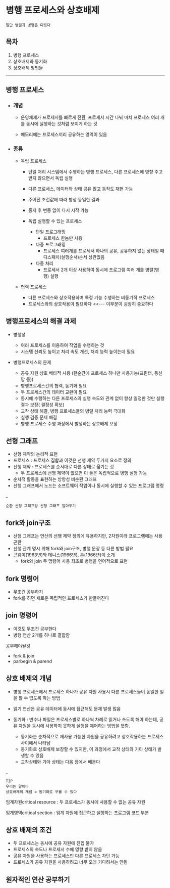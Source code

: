 # 병행 프로세스와 상호배제

    일단 병렬과 병행은 다르다

## 목차

1. 병행 프로세스
2. 상호배제와 동기화
3. 상호배제 방법들

---
## 병행 프로세스

+ ### 개념

    + 운영체제가 프로세서를 빠르게 전환, 프로세서  시간 나눠 마치 프로세스 여러 개를 동시에 실행하는 것처럼 보이게 하는 것

    + 메모리에는 프로세스끼리 공유하는 영역이 있음

+ ### 종류

    + 독립 프로세스

        + 단일 처리 시스템에서 수행하는 병행 프로세스, 다른 프로세스에 영향 주고 받지 않으면서 독립 실행
        + 다른 프로세스, 데이터와 상태 공유 많고 동작도 재현 가능
        + 주어진 조건값에 따라 항상 동일한 결과
        + 중지 후 변동 없이 다시 시작 가능
        + 독립 실행할 수 있는 프로세스
        
            + 단일 프로그래밍
                + 프로세스 한놈만 사용
            + 다중 프로그래밍
                + 프로세스 여러개를 프로세서 하나의 공유, 공유하지 않는 상태일 때 디스패치(실행순서)순서 상관없음
            + 다중 처리
                + 프로세서 2개 이상 사용하여 동시에 프로그램 여러 개를 병렬(병행) 실행
    
    + 협력 프로세스

        + 다른 프로세스와 상호작용하며 특정 기능 수행하는 비동기적 프로세스
        + 프로세스와의 상호작용이 필요하다 <<--- 이부분이 굉장히 중요하다

## 병행프로세스의 해결 과제

+ 병행성

    + 여러 프로세스를 이용하여 작업을 수행하는 것
    + 시스템 신뢰도 높이고 처리 속도 개선, 처리 능력 높이는데 필요

+ 병행프로세스의 문제

    + 공유 자원 상호 베타적 사용 (한순간에 프로세스 하나만 사용가능(프린터, 통신망 등))
    + 병행프로세스간의 협력, 동기화 필요
    + 두 프로세스간의 데이터 교환이 필요
    + 동시에 수행하는 다른 프로세스의 실행 속도와 관계 없이 항상 일정한 것만 실행 결과 보장( 결정성 확보)
    + 교착 상태 해결, 병행 프로세스들의 병렬 처리 능력 극대화
    + 실행 검증 문제 해결
    + 병행 프로세스 수행 과정에서 발생하는 상호배제 보장

## 선형 그래프

+ 선형 제약의 논리적 표현
+ 프로세스 : 프로세스 집합과 이것은 선행 제약 두가지 요소로 정의
+ 선행 제약 : 프로세스를 순서대로 다른 상태로 옮기는 것
    + 두 프로세스에 선행 제약이 없으면 이 둘은 독립적으로 병행 실행 가능
+ 순차적 활동을 표현하는 방향성 비순환 그래프
+ 선행 그래프에서 노드는 소프트웨어 작업이나 동시에 실행할 수 있는 프로그램 명령

_
    
    순환 선형 그래프랑 선형 그래프 알아두기

## fork와 join구조

+ 선행 그래프는 연산의 선행 제약 정의에 유용하지만, 2차원이라 프로그램에는 사용 곤란
+ 선행 관계 명시 위해 fork와 join구조, 병행 문장 등 다른 방법 필요
+ 콘웨이(1963년)와 데니스(1966년), 혼(1966년)이 소개
    + fork와 join 두 명령어 사용 최초로 병행을 언어적으로 표현


## fork 명령어

+ 무조건 공부하기
+ fork를 하면 새로운 독립적인 프로세스가 만들어진다

## join 명령어

+ 이것도 무조건 공부한다
+ 병행 연산 2개를 하나로 결합함

공부해야될것

+ fork & join
+ parbegin & parend

## 상호 배제의 개념

+ 병행 프로세스에서 프로세스 하나가 공유 자원 사용시 다른 프로세스들이 동일한 일을 할 수 없도록 하는 방법

+ 읽기 연산은 공유 데이터에 동시에 접근해도 문제 발생 많음

+ 동기화 : 변수나 파일은 프로세스별로 하나씩 차례로 읽거나 쓰도록 해야 하는데, 공유 자원을 동시에 사용하지 못하게 실행을 제어하는 방법을 뜻함.
    + 동기화는 순차적으로 재사용 가능한 자원을 공유하려고 상호작용하는 프로세스 사이에서 나타남
    + 동기화로 상호배제 보장할 수 있지만, 이 과정에서 교착 상태와 기아 상태가 발생할 수 있음
    + 교착상태와 기아 상태는 다음 장에서 배운다

_

    TIP
    우리는 말이다
    상호배제의 개념 = 동기화로 부를 수 있다

임계자원critical resource : 두 프로세스가 동시에 사용할 수 없는 공유 자원

임계영역critical section : 임계 자원에 접근하고 실행하는 프로그램 코드 부분


## 상호 배제의 조건

+ 두 프로세스는 동시에 공유 자원에 진입 불가
+ 프로세스의 속도나 프로세서 수에 영향 받지 않음
+ 공유 자원을 사용하는 프로세스만 다른 프로세스 차단 가능
+ 프로세스가 공유 자원을 사용하려고 너무 오래 기다려서는 안됨

## 원자적인 연산 공부하기